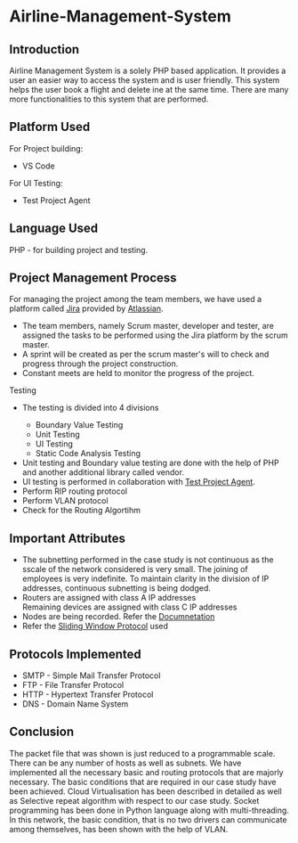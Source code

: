 # Airline-Management-System

## Introduction
Airline Management System is a solely PHP based application. It provides a user an easier way to access the system and is user friendly. This system helps the user book a flight and delete ine at the same time. There are many more functionalities to this system that are performed.

## Platform Used
For Project building: <br />
<ul>
  <li>VS Code</li>
</ul>

For UI Testing: <br />
<ul>
  <li>Test Project Agent</li>
</ul>

## Language Used
PHP - for building project and testing.

## Project Management Process
For managing the project among the team members, we have used a platform called <a href = "https://www.atlassian.com/software/jira?&aceid=&adposition=&adgroup=93058444980&campaign=9124878606&creative=542638212437&device=c&keyword=jira&matchtype=e&network=g&placement=&ds_kids=p51242181056&ds_e=GOOGLE&ds_eid=700000001558501&ds_e1=GOOGLE&gclid=Cj0KCQjwqPGUBhDwARIsANNwjV54FMpErLH5Jgo314rOQHW3n7dkuAjC-4X7R0S0tH79P90Hed7T3XUaAnRnEALw_wcB&gclsrc=aw.ds">Jira</a> provided by <a href = "https://www.atlassian.com/?&aceid=&adposition=&adgroup=99178947294&campaign=9869842034&creative=431933448859&device=c&keyword=atlassian&matchtype=e&network=g&placement=&ds_kids=p53277688150&ds_e=GOOGLE&ds_eid=700000001530700&ds_e1=GOOGLE&utm_medium=paid-search&gclid=Cj0KCQjwqPGUBhDwARIsANNwjV5v1LvwFPL3o2tqqYYQymzSiB6NgDGYZcL7fitbVKnip-NruS7waV4aAm18EALw_wcB&gclsrc=aw.ds">Atlassian</a>.
<ul>
  <li>The team members, namely Scrum master, developer and tester, are assigned the tasks to be performed using the Jira platform by the scrum master.</li>
  <li>A sprint will be created as per the scrum master's will to check and progress through the project construction.</li>
  <li>Constant meets are held to monitor the progress of the project.</li>
</ul>
Testing
<ul>
  <li>The testing is divided into 4 divisions</li>
    <ul>
      <li>Boundary Value Testing</li>
      <li>Unit Testing</li>
      <li>UI Testing</li>
      <li>Static Code Analysis Testing</li>
    </ul>  
  <li>Unit testing and Boundary value testing are done with the help of PHP and another additional library called vendor.</li>
  <li>UI testing is performed in collaboration with <a href = "https://testproject.io/">Test Project Agent</a>.</li>
  <li>Perform RIP routing protocol</li>
  <li>Perform VLAN protocol</li>
  <li>Check for the Routing Algortihm</li>
</ul>  

## Important Attributes
<ul>
  <li>The subnetting performed in the case study is not continuous as the sscale of the network considered is very small. The joining of employees is very indefinite. To maintain clarity in the division of IP addresses, continuous subnetting is being dodged.</li>
  <li>Routers are assigned with class A IP addresses<br />
      Remaining devices are assigned with class C IP addresses</li>
  <li>Nodes are being recorded. Refer the <a href = "https://github.com/Rhuthvik-D/Carpooling-System-Networking-Project/blob/main/Documentation/Carpooling%20Booking%20System.pdf">Documnetation</a></li>
  <li>Refer the <a href = "https://github.com/Rhuthvik-D/Carpooling-System-Networking-Project/tree/main/Sliding%20Window%20Protocol">Sliding Window Protocol</a> used</li>
</ul>

## Protocols Implemented
<ul>
  <li>SMTP - Simple Mail Transfer Protocol</li>
  <li>FTP - File Transfer Protocol</li>
  <li>HTTP - Hypertext Transfer Protocol</li>
  <li>DNS - Domain Name System</li>
</ul>


## Conclusion
The packet file that was shown is just reduced to a programmable scale. There can be any number of hosts as well as subnets. We have implemented all the necessary basic and routing protocols that are majorly necessary. The basic conditions that are required in our case study have been achieved. Cloud Virtualisation has been described in detailed as well as Selective repeat algorithm with respect to our case study. Socket programming has been done in Python language along with multi-threading. In this network, the basic condition, that is no two drivers can communicate among themselves, has been shown with the help of VLAN.
